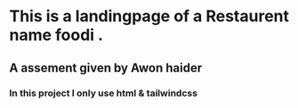 <h1>This is a landingpage of a Restaurent name foodi .</h1>
<h2>A assement given by Awon haider </h2>
<H3>In this project I only use html & tailwindcss</H3>
